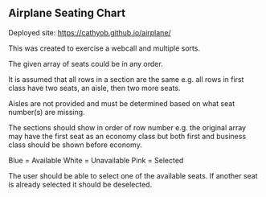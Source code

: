 ## Airplane Seating Chart

Deployed site: https://cathyob.github.io/airplane/

This was created to exercise a webcall and multiple sorts.

The given array of seats could be in any order.

It is assumed that all rows in a section are the same e.g. all rows in first class have two seats, an aisle, then two more seats.

Aisles are not provided and must be determined based on what seat number(s) are missing.

The sections should show in order of row number e.g. the original array may have the first seat as an economy class but both first and business class should be shown before economy.

Blue = Available
White = Unavailable
Pink = Selected

The user should be able to select one of the available seats. If another seat is already selected it should be deselected.
